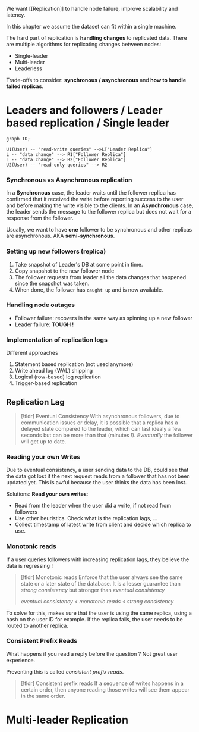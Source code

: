 We want [[Replication]] to handle node failure, improve scalability and latency.

In this chapter we assume the dataset can fit within a single machine.

The hard part of replication is **handling changes** to replicated data. 
There are multiple algorithms for replicating changes between nodes: 
- Single-leader
- Multi-leader
- Leaderless

Trade-offs to consider: **synchronous / asynchronous** and **how to handle failed replicas**.

# Leaders and followers / Leader based replication / Single leader
```mermaid
graph TD;

U1(User) -- "read-write queries" -->L["Leader Replica"] 
L -- "data change" --> R1["Follower Replica"]
L -- "data change" --> R2["Follower Replica"]
U2(User) -- "read-only queries" --> R2
```

### Synchronous vs Asynchronous replication
In a **Synchronous** case, the leader waits until the follower replica has confirmed that it received the write before reporting success to the user and before making the write visible to the clients.
In an **Asynchronous** case, the leader sends the message to the follower replica but does not wait for a response from the follower.

Usually, we want to have **one** follower to be synchronous and other replicas are asynchronous. AKA **semi-synchronous**. 

### Setting up new followers (replica)
1. Take snapshot of Leader's DB at some point in time. 
2. Copy snapshot to the new follower node
3. The follower requests from leader all the data changes that happened since the snapshot was taken.
4. When done, the follower has `caught up` and is now available.

### Handling node outages
- Follower failure: recovers in the same way as spinning up a new follower
- Leader failure: **TOUGH !**

### Implementation of replication logs
Different approaches
1. Statement based replication (not used anymore)
2. Write ahead log (WAL) shipping
3. Logical (row-based) log replication
4. Trigger-based replication


## Replication Lag
> [!tldr] Eventual Consistency
> With asynchronous followers, due to communication issues or delay, it is possible that a replica has a delayed state compared to the leader, which can last idealy a few seconds but can be more than that (minutes !). *Eventually* the follower will get up to date.

### Reading your own Writes
Due to eventual consistency, a user sending data to the DB, could see that the data got lost if the next request reads from a follower that has not been updated yet. This is awful because the user thinks the data has been lost.

Solutions: **Read your own writes**:
- Read from the leader when the user did a write, if not read from followers
- Use other heuristics. Check what is the replication lags, ...
- Collect timestamp of latest write from client and decide which replica to use. 

### Monotonic reads

If a user queries followers with increasing replication lags, they believe the data is regressing !
> [!tldr] Monotonic reads
> Enforce that the user always see the same state or a later state of the database.
> It is a lesser guarantee than *strong consistency* but stronger than *eventual consistency*
> 
> *eventual consistency* < *monotonic reads* < *strong consistency*

To solve for this, makes sure that the user is using the same replica, using a hash on the user ID for example. If the replica fails, the user needs to be routed to another replica.

### Consistent Prefix Reads
What happens if you read a reply before the question ? Not great user experience.

Preventing this is called *consistent prefix reads*.

> [!tldr] Consistent prefix reads
> If a sequence of writes happens in a certain order, then anyone reading those writes will see them appear in the same order.

# Multi-leader Replication





